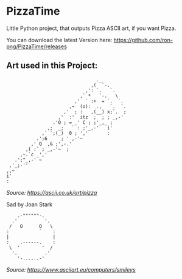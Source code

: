 # PizzaTime
Little Python project, that outputs Pizza ASCII art, if you want Pizza.

You can download the latest Version here: https://github.com/ron-png/PizzaTime/releases

## Art used in this Project:
```
                                 ._
                               ,(  `-.
                             ,': `.   `.
                           ,` *   `-.   \
                         ,'  ` :+  = `.  `.
                       ,~  (o):  .,   `.  `.
                     ,'  ; :   ,(__) x;`.  ;
                   ,'  :'  itz  ;  ; ; _,-'
                 .'O ; = _' C ; ;'_,_ ;
               ,;  _;   ` : ;'_,-'   i'
             ,` `;(_)  0 ; ','       :
           .';6     ; ' ,-'~
         ,' Q  ,& ;',-.'
       ,( :` ; _,-'~  ;
     ,~.`c _','
   .';^_,-' ~
 ,'_;-''
,,~
i'
:
```
_Source: https://ascii.co.uk/art/pizza_


Sad by Joan Stark
```
    .-""""""-.
  .'          '.
 /   O      O   \
:           `    :
|                |  
:    .------.    :
 \  '        '  /
  '.          .'
    '-......-'
```
_Source: https://www.asciiart.eu/computers/smileys_
